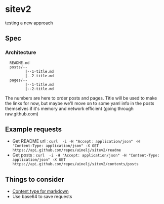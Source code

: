 # sitev2
testing a new approach

## Spec

### Architecture

```
  README.md
  posts/--
         |--1-title.md
         |--2-title.md
  pages/--
         |--1-title.md
         |--2-title.md
```

The numbers are here to order posts and pages. Title will be used to make the links for now, but maybe we'll move on to some yaml info in the posts themselves if it's memory and network efficient (going through raw.github.com)

## Example requests

* Get README url : `curl  -i -H "Accept: application/json" -H "Content-Type: application/json" -X GET https://api.github.com/repos/uinelj/sitev2/readme`
* Get posts : `curl  -i -H "Accept: application/json" -H "Content-Type: application/json" -X GET https://api.github.com/repos/uinelj/sitev2/contents/posts`

## Things to consider

* [Content type for markdown](https://developer.github.com/v3/repos/contents/#custom-media-types)
* Use base64 to save requests
